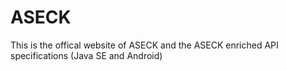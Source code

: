# ASECK
This is the offical website of ASECK and the ASECK enriched API specifications (Java SE and Android)
